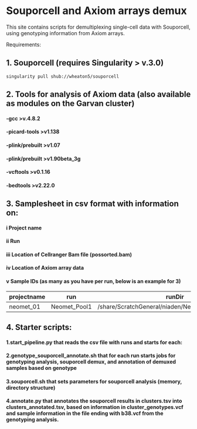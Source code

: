 # Souporcell and Axiom arrays demux

This site contains scripts for demultiplexing single-cell data with Souporcell, using genotyping information from Axiom arrays. 

Requirements:
## 1. Souporcell (requires Singularity > v.3.0)

`singularity pull shub://wheaton5/souporcell`

## 2. Tools for analysis of Axiom data (also available as modules on the Garvan cluster)

#### -gcc >v.4.8.2
#### -picard-tools >v1.138
#### -plink/prebuilt >v1.07
#### -plink/prebuilt >v1.90beta_3g
#### -vcftools >v0.1.16
#### -bedtools >v2.22.0

## 3. Samplesheet in csv format with information on: 
#### i Project name
#### ii Run
#### iii Location of Cellranger Bam file (possorted.bam)
#### iv Location of Axiom array data
#### v Sample IDs (as many as you have per run, below is an example for 3)

| projectname | run | runDir | annotation | S1 | S2 | S3 |
| ----------- | --- | ------ | ---------- | -- | -- | -- |
| neomet_01  | Neomet_Pool1 | /share/ScratchGeneral/niaden/NeoMet_Nov2020/Pool1 | HAR8323_UKB_2020_RESULTS | 4583 | 4613 | 4622 |

## 4. Starter scripts:
#### 1.start_pipeline.py that reads the csv file with runs and starts for each:
#### 2.genotype_souporcell_annotate.sh that for each run starts jobs for genotyping analysis, souporcell demux, and annotation of demuxed samples based on genotype
#### 3.souporcell.sh that sets parameters for souporcell analysis (memory, directory structure)
#### 4.annotate.py that annotates the souporcell results in clusters.tsv into clusters_annotated.tsv, based on information in cluster_genotypes.vcf and sample information in the file ending with b38.vcf from the genotyping analysis.
